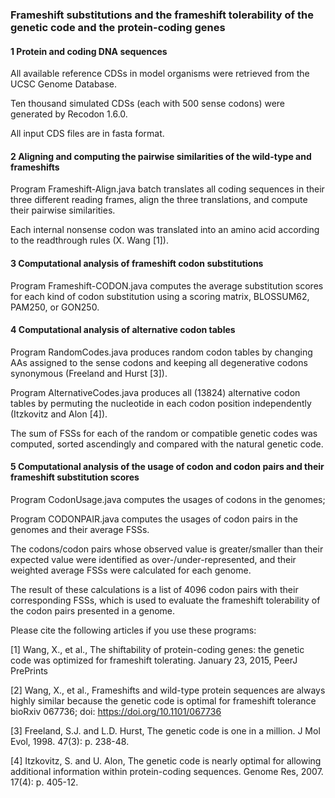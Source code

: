 ### Frameshift substitutions and the frameshift tolerability of the genetic code and the protein-coding genes

#### 1	Protein and coding DNA sequences 

All available reference CDSs in model organisms were retrieved from the UCSC Genome Database.

Ten thousand simulated CDSs (each with 500 sense codons) were generated by Recodon 1.6.0. 

All input CDS files are in fasta format. 

#### 2	Aligning and computing the pairwise similarities of the wild-type and frameshifts

Program Frameshift-Align.java batch translates all coding sequences in their three different reading frames, align the three translations, and compute their pairwise similarities. 

Each internal nonsense codon was translated into an amino acid according to the readthrough rules (X. Wang [1]). 

#### 3 Computational analysis of frameshift codon substitutions

Program Frameshift-CODON.java computes the average substitution scores for each kind of codon substitution using a scoring matrix, BLOSSUM62, PAM250, or GON250. 

#### 4	Computational analysis of alternative codon tables

Program RandomCodes.java produces random codon tables by changing AAs assigned to the sense codons and keeping all degenerative codons synonymous (Freeland and Hurst [3]). 

Program AlternativeCodes.java produces all (13824) alternative codon tables by permuting the nucleotide in each codon position independently (Itzkovitz and Alon [4]).

The sum of FSSs for each of the random or compatible genetic codes was computed, sorted ascendingly and compared with the natural genetic code. 

#### 5	Computational analysis of the usage of codon and codon pairs and their frameshift substitution scores

Program CodonUsage.java computes the usages of codons in the genomes; 

Program CODONPAIR.java computes the usages of codon pairs in the genomes and their average FSSs. 

The codons/codon pairs whose observed value is greater/smaller than their expected value were identified as over-/under-represented, and their weighted average FSSs were calculated for each genome.

The result of these calculations is a list of 4096 codon pairs with their corresponding FSSs, which is used to evaluate the frameshift tolerability of the codon pairs presented in a genome.

Please cite the following articles if you use these programs:

[1] Wang, X., et al., The shiftability of protein-coding genes: the genetic code was optimized for frameshift tolerating. January 23, 2015, PeerJ PrePrints 

[2] Wang, X., et al., Frameshifts and wild-type protein sequences are always highly similar because the genetic code is optimal for frameshift tolerance
bioRxiv 067736; doi: https://doi.org/10.1101/067736

[3] Freeland, S.J. and L.D. Hurst, The genetic code is one in a million. J Mol Evol, 1998. 47(3): p. 238-48.

[4] Itzkovitz, S. and U. Alon, The genetic code is nearly optimal for allowing additional information within protein-coding sequences. Genome Res, 2007. 17(4): p. 405-12.


